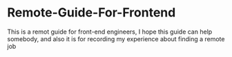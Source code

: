 # Remote-Guide-For-Frontend
This is a remot guide for front-end engineers, I hope this guide can help somebody, and also it is for recording my experience about finding a remote job
